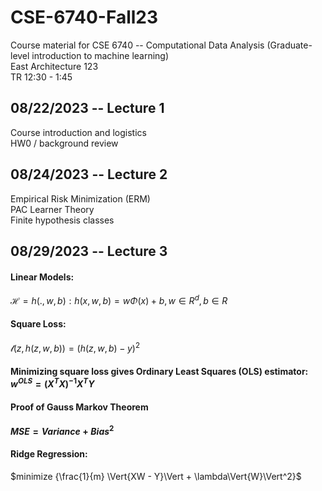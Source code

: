 # CSE-6740-Fall23
Course material for CSE 6740 -- Computational Data Analysis (Graduate-level introduction to machine learning)  
East Architecture 123  
TR 12:30 - 1:45  

## 08/22/2023 -- Lecture 1
 Course introduction and logistics  
 HW0 / background review  

## 08/24/2023 -- Lecture 2  
 Empirical Risk Minimization (ERM)  
 PAC Learner Theory  
 Finite hypothesis classes  

## 08/29/2023 -- Lecture 3  
#### Linear Models:  
$\mathscr{H}  = {{h(.,w,b): h(x,w,b) = w\Phi(x) + b, w \in R^d, b \in R}}$  
#### Square Loss:  
$\mathscr{l}(z, h(z,w,b)) = (h(z,w,b) - y)^2$  
#### Minimizing square loss gives **Ordinary Least Squares (OLS)** estimator: $w^{OLS} = (X^TX)^{-1}X^TY$  
#### Proof of Gauss Markov Theorem  
#### $MSE = Variance + Bias^2$  
#### Ridge Regression:  
$minimize {\frac{1}{m} \Vert{XW - Y}\Vert + \lambda\Vert{W}\Vert^2}$



